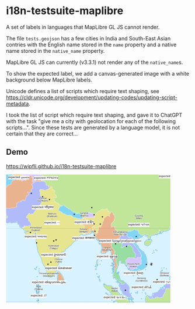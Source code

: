 # i18n-testsuite-maplibre
A set of labels in languages that MapLibre GL JS cannot render.

The file `tests.geojson` has a few cities in India and South-East Asian contries with the English name stored in the `name` property and a native name stored in the `native_name` property.

MapLibre GL JS can currently (v3.3.1) not render any of the `native_name`s.

To show the expected label, we add a canvas-generated image with a white background below MapLibre labels.

Unicode defines a list of scripts which require text shaping, see https://cldr.unicode.org/development/updating-codes/updating-script-metadata.

I took the list of script which require text shaping, and gave it to ChatGPT with the task "give me a city with geolocation for each of the following scripts...". Since these tests are generated by a language model, it is not certain that they are correct...

## Demo

https://wipfli.github.io/i18n-testsuite-maplibre

<a href="https://wipfli.github.io/i18n-testsuite-maplibre">
<img src="screenshot.png" width=450>
</a>
